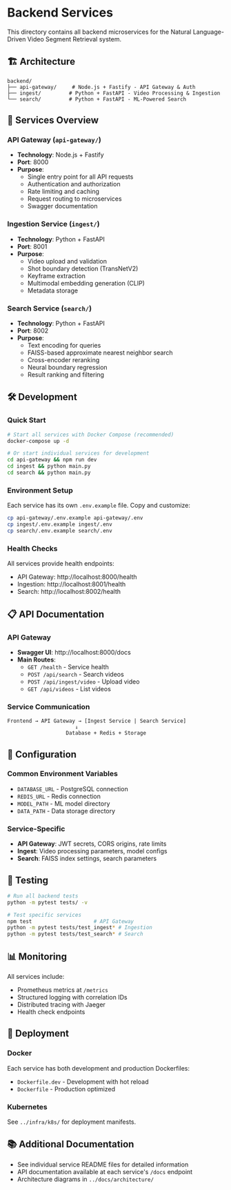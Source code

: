 # Backend Services

This directory contains all backend microservices for the Natural Language-Driven Video Segment Retrieval system.

## 🏗️ Architecture

```
backend/
├── api-gateway/     # Node.js + Fastify - API Gateway & Auth
├── ingest/         # Python + FastAPI - Video Processing & Ingestion  
└── search/         # Python + FastAPI - ML-Powered Search
```

## 🚀 Services Overview

### API Gateway (`api-gateway/`)
- **Technology**: Node.js + Fastify
- **Port**: 8000
- **Purpose**: 
  - Single entry point for all API requests
  - Authentication and authorization
  - Rate limiting and caching
  - Request routing to microservices
  - Swagger documentation

### Ingestion Service (`ingest/`)
- **Technology**: Python + FastAPI
- **Port**: 8001
- **Purpose**:
  - Video upload and validation
  - Shot boundary detection (TransNetV2)
  - Keyframe extraction
  - Multimodal embedding generation (CLIP)
  - Metadata storage

### Search Service (`search/`)
- **Technology**: Python + FastAPI
- **Port**: 8002
- **Purpose**:
  - Text encoding for queries
  - FAISS-based approximate nearest neighbor search
  - Cross-encoder reranking
  - Neural boundary regression
  - Result ranking and filtering

## 🛠️ Development

### Quick Start
```bash
# Start all services with Docker Compose (recommended)
docker-compose up -d

# Or start individual services for development
cd api-gateway && npm run dev
cd ingest && python main.py
cd search && python main.py
```

### Environment Setup
Each service has its own `.env.example` file. Copy and customize:
```bash
cp api-gateway/.env.example api-gateway/.env
cp ingest/.env.example ingest/.env
cp search/.env.example search/.env
```

### Health Checks
All services provide health endpoints:
- API Gateway: http://localhost:8000/health
- Ingestion: http://localhost:8001/health
- Search: http://localhost:8002/health

## 📋 API Documentation

### API Gateway
- **Swagger UI**: http://localhost:8000/docs
- **Main Routes**:
  - `GET /health` - Service health
  - `POST /api/search` - Search videos
  - `POST /api/ingest/video` - Upload video
  - `GET /api/videos` - List videos

### Service Communication
```
Frontend → API Gateway → [Ingest Service | Search Service]
                      ↓
                   Database + Redis + Storage
```

## 🔧 Configuration

### Common Environment Variables
- `DATABASE_URL` - PostgreSQL connection
- `REDIS_URL` - Redis connection  
- `MODEL_PATH` - ML model directory
- `DATA_PATH` - Data storage directory

### Service-Specific
- **API Gateway**: JWT secrets, CORS origins, rate limits
- **Ingest**: Video processing parameters, model configs
- **Search**: FAISS index settings, search parameters

## 🧪 Testing

```bash
# Run all backend tests
python -m pytest tests/ -v

# Test specific services
npm test                    # API Gateway
python -m pytest tests/test_ingest* # Ingestion
python -m pytest tests/test_search* # Search
```

## 📊 Monitoring

All services include:
- Prometheus metrics at `/metrics`
- Structured logging with correlation IDs
- Distributed tracing with Jaeger
- Health check endpoints

## 🚀 Deployment

### Docker
Each service has both development and production Dockerfiles:
- `Dockerfile.dev` - Development with hot reload
- `Dockerfile` - Production optimized

### Kubernetes
See `../infra/k8s/` for deployment manifests.

## 📚 Additional Documentation

- See individual service README files for detailed information
- API documentation available at each service's `/docs` endpoint
- Architecture diagrams in `../docs/architecture/`
